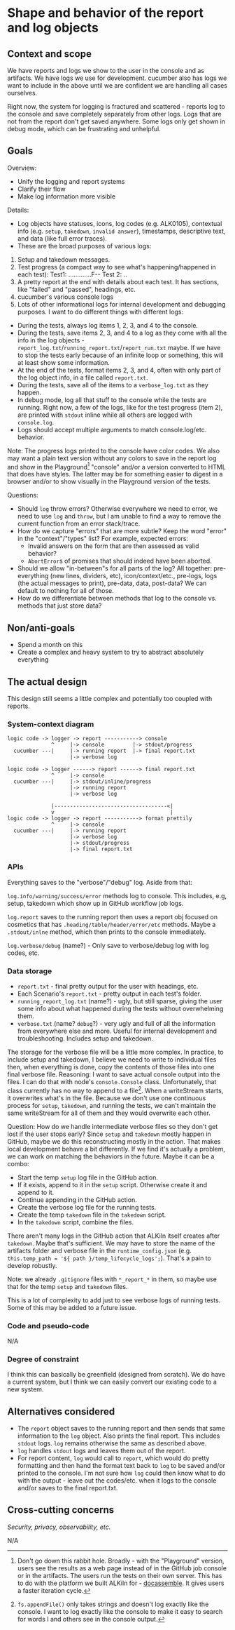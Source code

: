 # Shape and behavior of the report and log objects

## Context and scope

We have reports and logs we show to the user in the console and as artifacts. We have logs we use for development. cucumber also has logs we want to include in the above until we are confident we are handling all cases ourselves.

Right now, the system for logging is fractured and scattered - reports log to the console and save completely separately from other logs. Logs that are not from the report don't get saved anywhere. Some logs only get shown in debug mode, which can be frustrating and unhelpful.

## Goals

Overview:

- Unify the logging and report systems
- Clarify their flow
- Make log information more visible

Details:

- Log objects have statuses, icons, log codes (e.g. ALK0105), contextual info (e.g. `setup`, `takedown`, `invalid answer`), timestamps, descriptive text, and data (like full error traces).
- These are the broad purposes of various logs:
1. Setup and takedown messages.
2. Test progress (a compact way to see what's happening/happened in each test):
    Test1: .............F--
    Test 2: ..
3. A pretty report at the end with details about each test. It has sections, like "failed" and "passed", headings, etc.
4. cucumber's various console logs
5. Lots of other informational logs for internal development and debugging purposes.
I want to do different things with different logs:
- During the tests, always log items 1, 2, 3, and 4 to the console.
- During the tests, save items 2, 3, and 4 to a log as they come with all the info in the log objects - `report_log.txt`/`running_report.txt`/`report_run.txt` maybe. If we have to stop the tests early because of an infinite loop or something, this will at least show some information.
- At the end of the tests, format items 2, 3, and 4, often with only part of the log object info, in a file called `report.txt`.
- During the tests, save all of the items to a `verbose_log.txt` as they happen.
- In debug mode, log all that stuff to the console while the tests are running.
Right now, a few of the logs, like for the test progress (item 2), are printed with `stdout` inline while all others are logged with `console.log`.
- Logs should accept multiple arguments to match console.log/etc. behavior.

Note: The progress logs printed to the console have color codes. We also may want a plain text version without any colors to save in the report log and show in the Playground[^1] "console" and/or a version converted to HTML that does have styles. The latter may be for something easier to digest in a browser and/or to show visually in the Playground version of the tests.

Questions:
- Should `log` throw errors? Otherwise everywhere we need to error, we need to use `log` and `throw`, but I am unable to find a way to remove the current function from an error stack/trace.
- How do we capture "errors" that are more subtle? Keep the word "error" in the "context"/"types" list? For example, expected errors:
  - Invalid answers on the form that are then assessed as valid behavior?
  - `AbortError`s of promises that should indeed have been aborted.
- Should we allow "in-between"s for all parts of the log? All together: pre-everything (new lines, dividers, etc), icon/context/etc., pre-logs, logs (the actual messages to print), pre-data, data, post-data? We can default to nothing for all of those.
- How do we differentiate between methods that log to the console vs. methods that just store data?

[^1]: Don't go down this rabbit hole. Broadly - with the "Playground" version, users see the results as a web page instead of in the GitHub job console or in the artifacts. The users run the tests on their own server. This has to do with the platform we built ALKiln for - [docassemble](https://docassemble.org/). It gives users a faster iteration cycle.

## Non/anti-goals

- Spend a month on this
- Create a complex and heavy system to try to abstract absolutely everything

## The actual design

This design still seems a little complex and potentially too coupled with reports.

### System-context diagram

```
logic code -> logger -> report -----------> console
              ^     |-> console         |-> stdout/progress
  cucumber ---|     |-> running report  |-> final report.txt
                    |-> verbose log
```

```
logic code -> logger ------> report ------> final report.txt
              ^     |-> console
  cucumber ---|     |-> stdout/inline/progress
                    |-> running report
                    |-> verbose log
```

```
              |------------------------------------<|
              v                                     |
logic code -> logger -> report -----------> format prettily
              ^     |-> console
  cucumber ---|     |-> running report
                    |-> verbose log
                    |-> stdout/progress
                    |-> final report.txt
```

### APIs

Everything saves to the "verbose"/"debug" log. Aside from that:

`log.info/warning/success/error` methods log to console. This includes, e.g, setup, takedown which show up in GitHub workflow job logs.

`log.report` saves to the running report then uses a report obj focused on cosmetics that has `.heading/table/header/error/etc` methods. Maybe a `.stdout/inlne` method, which then prints to the console immediately.

`log.verbose/debug` (name?) - Only save to verbose/debug log with log codes, etc.

### Data storage

- `report.txt` - final pretty output for the user with headings, etc.
- Each Scenario's `report.txt` - pretty output in each test's folder.
- `running_report_log.txt` (name?) - ugly, but still sparse, giving the user some info about what happened during the tests without overwhelming them.
- `verbose.txt` (name? `debug`?) - very ugly and full of all the information from everywhere else and more. Useful for internal development and troubleshooting. Includes setup and takedown.

The storage for the verbose file will be a little more complex. In practice, to include setup and takedown, I believe we need to write to individual files then, when everything is done, copy the contents of those files into one final verbose file. Reasoning: I want to save actual console output into the files. I can do that with node's `console.Console` class. Unfortunately, that class currently has no way to append to a file[^2]. When a writeStream starts, it overwrites what's in the file. Because we don't use one continuous process for `setup`, `takedown`, and running the tests, we can't maintain the same writeStream for all of them and they would overwrite each other.

Question: How do we handle intermediate verbose files so they don't get lost if the user stops early? Since `setup` and `takedown` mostly happen in GitHub, maybe we do this reconstructing mostly in the action. That makes local development behave a bit differently. If we find it's actually a problem, we can work on matching the behaviors in the future. Maybe it can be a combo:

- Start the temp `setup` log file in the GitHub action.
- If it exists, append to it in the `setup` script. Otherwise create it and append to it.
- Continue appending in the GitHub action.
- Create the verbose log file for the running tests.
- Create the temp `takedown` file in the `takedown` script.
- In the `takedown` script, combine the files.

There aren't many logs in the GitHub action that ALKiln itself creates after `takedown`. Maybe that's sufficient. We may have to store the name of the artifacts folder and verbose file in the `runtime_config.json` (e.g. `this.temp_path = '${ path }/temp_lifecycle_logs';`). That's a pain to develop robustly.

Note: we already `.gitignore` files with `*_report_*` in them, so maybe use that for the temp `setup` and `takedown` files.

This is a lot of complexity to add just to see verbose logs of running tests. Some of this may be added to a future issue.

[^2]: `fs.appendFile()` only takes strings and doesn't log exactly like the console. I want to log exactly like the console to make it easy to search for words I and others see in the console output.

### Code and pseudo-code

N/A

### Degree of constraint

I think this can basically be greenfield (designed from scratch). We do have a current system, but I think we can easily convert our existing code to a new system.

## Alternatives considered

- The `report` object saves to the running report and then sends that same information to the `log` object. Also prints the final report. This includes `stdout` logs. `log` remains otherwise the same as described above.
- `log` handles `stdout` logs and leaves them out of the report.
- For report content, `log` would call to `report`, which would do pretty formatting and then hand the format text back to `log` to be saved and/or printed to the console. I'm not sure how `log` could then know what to do with the output - leave out the codes/etc. when it logs to the console and/or saves to the final report.txt.

## Cross-cutting concerns

_Security, privacy, observability, etc._

N/A
